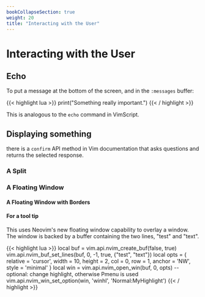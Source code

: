 ```yaml
---
bookCollapseSection: true
weight: 20
title: "Interacting with the User"
---
```


# Interacting with the User

## Echo

To put a message at the bottom of the screen, and in the `:messages` buffer:

{{< highlight lua >}}
print("Something really important.")
{{< / highlight >}}

This is analogous to the `echo` command in VimScript.

## Displaying something

there is a `confirm` API method in Vim documentation that asks questions and returns the selected response.

### A Split

### A Floating Window

#### A Floating Window with Borders

#### For a tool tip

This uses Neovim's new floating window capability to overlay a window. The
window is backed by a buffer containing the two lines, "test" and "text".

{{< highlight lua >}}
local buf = vim.api.nvim_create_buf(false, true)
vim.api.nvim_buf_set_lines(buf, 0, -1, true, {"test", "text"})
local opts = {
    relative = 'cursor',
	width = 10,
	height = 2,
	col = 0,
	row = 1,
	anchor = 'NW',
	style = 'minimal'
}
local win = vim.api.nvim_open_win(buf, 0, opts)
-- optional: change highlight, otherwise Pmenu is used
vim.api.nvim_win_set_option(win, 'winhl', 'Normal:MyHighlight')
{{< / highlight >}}

